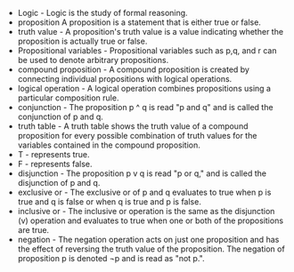 * Logic - Logic is the study of formal reasoning.
* proposition A proposition is a statement that is either true or false.
* truth value - A proposition's truth value is a value indicating whether the proposition is actually true or false.
* Propositional variables - Propositional variables such as p,q, and r can be used to denote arbitrary propositions.
* compound proposition - A compound proposition is created by connecting individual propositions with logical operations.
* logical operation - A logical operation combines propositions using a particular composition rule.
* conjunction - The proposition p ^ q is read "p and q" and is called the conjunction of p and q.
* truth table - A truth table shows the truth value of a compound proposition for every possible combination of truth values for the variables contained in the compound proposition.
* T - represents true.
* F - represents false.
* disjunction - The proposition p v q is read "p or q," and is called the disjunction of p and q.
* exclusive or - The exclusive or of p and q evaluates to true when p is true and q is false or when q is true and p is false.
* inclusive or - The inclusive or operation is the same as the disjunction (v) operation and evaluates to true when one or both of the propositions are true.
* negation - The negation operation acts on just one proposition and has the effect of reversing the truth value of the proposition. The negation of proposition p is denoted 
 ¬p and is read as "not p.".